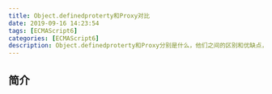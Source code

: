 ```yaml
---
title: Object.definedproterty和Proxy对比
date: 2019-09-16 14:23:54
tags: [ECMAScript6]
categories: [ECMAScript6]
description: Object.definedproterty和Proxy分别是什么，他们之间的区别和优缺点，vue源码中的为什么把Object.definedproterty用proxy重写。
---
```


## 简介

<!-- 现在的三大框架非常的流行，在数据流中分为两派`React`的单项数据流，`Angluar/Vue`的双向数据流。其实`React`也是实现了的**双向数据绑定**的，只不过要通过`setState`来触发。

在不同框架中实现**双向数据绑定**也是不相同的，大致如下图所示：

![双向绑定](../../images/es/es-definedproterty.png)

`Object.definedproterty`和`proxy`都是`Vue`不同版本的重要组成部分，它们都是可以实现双向绑定， -->

